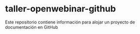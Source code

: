 # taller-openwebinar-github
Este repositorio contiene información para alojar un proyecto de documentación en GitHub 

